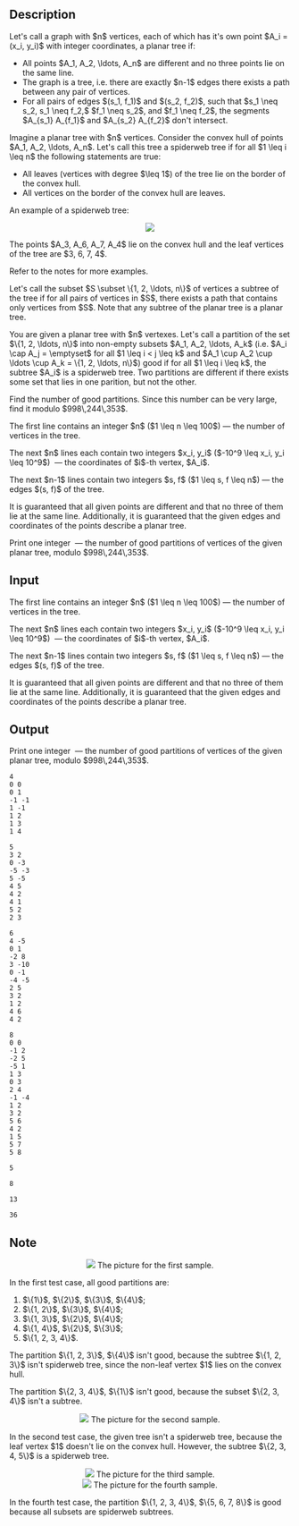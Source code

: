## Description

<div><p>Let's call a graph with $n$ vertices, each of which has it's own point $A_i = (x_i, y_i)$ with integer coordinates, a <span class="tex-font-style-it">planar tree</span> if:</p><ul> <li> All points $A_1, A_2, \ldots, A_n$ are different and no three points lie on the same line. </li><li> The graph is a tree, i.e. there are exactly $n-1$ edges there exists a path between any pair of vertices. </li><li> For all pairs of edges $(s_1, f_1)$ and $(s_2, f_2)$, such that $s_1 \neq s_2, s_1 \neq f_2,$ $f_1 \neq s_2$, and $f_1 \neq f_2$, the segments $A_{s_1} A_{f_1}$ and $A_{s_2} A_{f_2}$ don't intersect. </li></ul><p>Imagine a planar tree with $n$ vertices. Consider the convex hull of points $A_1, A_2, \ldots, A_n$. Let's call this tree a <span class="tex-font-style-it">spiderweb tree</span> if for all $1 \leq i \leq n$ the following statements are true:</p><ul> <li> All leaves (vertices with degree $\leq 1$) of the tree lie on the border of the convex hull. </li><li> All vertices on the border of the convex hull are leaves. </li></ul><p>An example of a spiderweb tree: </p><center> <img class="tex-graphics" src="file://I57fTloo.png" style="max-width: 100.0%;max-height: 100.0%;">   </center><p>The points $A_3, A_6, A_7, A_4$ lie on the convex hull and the leaf vertices of the tree are $3, 6, 7, 4$.</p><p>Refer to the notes for more examples.</p><p>Let's call the subset $S \subset \{1, 2, \ldots, n\}$ of vertices a <span class="tex-font-style-it">subtree</span> of the tree if for all pairs of vertices in $S$, there exists a path that contains only vertices from $S$. Note that any subtree of the planar tree is a planar tree.</p><p>You are given a planar tree with $n$ vertexes. Let's call a partition of the set $\{1, 2, \ldots, n\}$ into non-empty subsets $A_1, A_2, \ldots, A_k$ (i.e. $A_i \cap A_j = \emptyset$ for all $1 \leq i &lt; j \leq k$ and $A_1 \cup A_2 \cup \ldots \cup A_k = \{1, 2, \ldots, n\}$) good if for all $1 \leq i \leq k$, the subtree $A_i$ is a spiderweb tree. Two partitions are different if there exists some set that lies in one parition, but not the other.</p><p>Find the number of good partitions. Since this number can be very large, find it modulo $998\,244\,353$.</p></div><div class="input-specification"><p>The first line contains an integer $n$ ($1 \leq n \leq 100$)&nbsp;— the number of vertices in the tree.</p><p>The next $n$ lines each contain two integers $x_i, y_i$ ($-10^9 \leq x_i, y_i \leq 10^9$) &nbsp;— the coordinates of $i$-th vertex, $A_i$.</p><p>The next $n-1$ lines contain two integers $s, f$ ($1 \leq s, f \leq n$)&nbsp;— the edges $(s, f)$ of the tree.</p><p>It is guaranteed that all given points are different and that no three of them lie at the same line. Additionally, it is guaranteed that the given edges and coordinates of the points describe a planar tree.</p></div><div class="output-specification"><p>Print one integer &nbsp;— the number of good partitions of vertices of the given planar tree, modulo $998\,244\,353$.</p></div>

## Input

<p>The first line contains an integer $n$ ($1 \leq n \leq 100$)&nbsp;— the number of vertices in the tree.</p><p>The next $n$ lines each contain two integers $x_i, y_i$ ($-10^9 \leq x_i, y_i \leq 10^9$) &nbsp;— the coordinates of $i$-th vertex, $A_i$.</p><p>The next $n-1$ lines contain two integers $s, f$ ($1 \leq s, f \leq n$)&nbsp;— the edges $(s, f)$ of the tree.</p><p>It is guaranteed that all given points are different and that no three of them lie at the same line. Additionally, it is guaranteed that the given edges and coordinates of the points describe a planar tree.</p>

## Output

<p>Print one integer &nbsp;— the number of good partitions of vertices of the given planar tree, modulo $998\,244\,353$.</p>





```input1
4
0 0
0 1
-1 -1
1 -1
1 2
1 3
1 4
```




```input2
5
3 2
0 -3
-5 -3
5 -5
4 5
4 2
4 1
5 2
2 3
```




```input3
6
4 -5
0 1
-2 8
3 -10
0 -1
-4 -5
2 5
3 2
1 2
4 6
4 2
```




```input4
8
0 0
-1 2
-2 5
-5 1
1 3
0 3
2 4
-1 -4
1 2
3 2
5 6
4 2
1 5
5 7
5 8
```




```output1
5
```




```output2
8
```




```output3
13
```




```output4
36
```



## Note

<center> <img class="tex-graphics" src="file://rKBNEu1I.png" style="max-width: 100.0%;max-height: 100.0%;">   <span class="tex-font-size-small">The picture for the first sample.</span> </center><p>In the first test case, all good partitions are:</p><ol> <li> $\{1\}$, $\{2\}$, $\{3\}$, $\{4\}$; </li><li> $\{1, 2\}$, $\{3\}$, $\{4\}$; </li><li> $\{1, 3\}$, $\{2\}$, $\{4\}$; </li><li> $\{1, 4\}$, $\{2\}$, $\{3\}$; </li><li> $\{1, 2, 3, 4\}$. </li></ol><p>The partition $\{1, 2, 3\}$, $\{4\}$ isn't good, because the subtree $\{1, 2, 3\}$ isn't spiderweb tree, since the non-leaf vertex $1$ lies on the convex hull.</p><p>The partition $\{2, 3, 4\}$, $\{1\}$ isn't good, because the subset $\{2, 3, 4\}$ isn't a subtree.</p><center> <img class="tex-graphics" src="file://nDFjclpc.png" style="max-width: 100.0%;max-height: 100.0%;">   <span class="tex-font-size-small">The picture for the second sample.</span> </center><p>In the second test case, the given tree isn't a spiderweb tree, because the leaf vertex $1$ doesn't lie on the convex hull. However, the subtree $\{2, 3, 4, 5\}$ is a spiderweb tree.</p><center> <img class="tex-graphics" src="file://vNVkeDpa.png" style="max-width: 100.0%;max-height: 100.0%;">   <span class="tex-font-size-small">The picture for the third sample.</span> </center><center> <img class="tex-graphics" src="file://tBuCsyFK.png" style="max-width: 100.0%;max-height: 100.0%;">   <span class="tex-font-size-small">The picture for the fourth sample.</span> </center><p>In the fourth test case, the partition $\{1, 2, 3, 4\}$, $\{5, 6, 7, 8\}$ is good because all subsets are spiderweb subtrees.</p>
